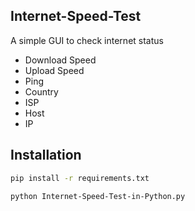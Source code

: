 ## Internet-Speed-Test
A simple GUI to check internet status
- Download Speed
- Upload Speed 
- Ping
- Country
- ISP
- Host
- IP

## Installation
```sh
pip install -r requirements.txt
```
```sh
python Internet-Speed-Test-in-Python.py
```